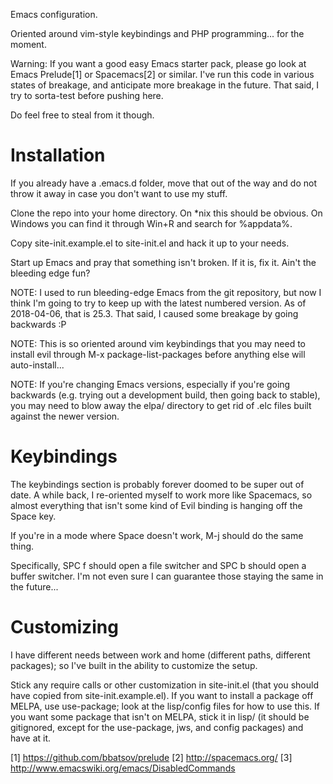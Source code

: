 Emacs configuration.

Oriented around vim-style keybindings and PHP programming... for the
moment.

Warning: If you want a good easy Emacs starter pack, please go look at
Emacs Prelude[1] or Spacemacs[2] or similar.  I've run this code in
various states of breakage, and anticipate more breakage in the future.
That said, I try to sorta-test before pushing here.

Do feel free to steal from it though.

# Installation

If you already have a .emacs.d folder, move that out of the way and
do not throw it away in case you don't want to use my stuff.

Clone the repo into your home directory.  On *nix this should be
obvious.  On Windows you can find it through Win+R and search for
%appdata%.

Copy site-init.example.el to site-init.el and hack it up to your
needs.

Start up Emacs and pray that something isn't broken.  If it is, fix
it.  Ain't the bleeding edge fun?

NOTE:  I used to run bleeding-edge Emacs from the git repository,
but now I think I'm going to try to keep up with the latest numbered
version.  As of 2018-04-06, that is 25.3.  That said, I caused some
breakage by going backwards :P

NOTE:  This is so oriented around vim keybindings that you may need
to install evil through M-x package-list-packages before anything
else will auto-install...

NOTE:  If you're changing Emacs versions, especially if you're going
backwards (e.g. trying out a development build, then going back to
stable), you may need to blow away the elpa/ directory to get rid of
.elc files built against the newer version.

# Keybindings

The keybindings section is probably forever doomed to be super out
of date.  A while back, I re-oriented myself to work more like
Spacemacs, so almost everything that isn't some kind of Evil binding
is hanging off the Space key.

If you're in a mode where Space doesn't work, M-j should do the same
thing.

Specifically, SPC f should open a file switcher and SPC b should
open a buffer switcher.  I'm not even sure I can guarantee those
staying the same in the future...

# Customizing

I have different needs between work and home (different paths,
different packages); so I've built in the ability to customize the
setup.

Stick any require calls or other customization in site-init.el (that
you should have copied from site-init.example.el).  If you want to
install a package off MELPA, use use-package; look at the lisp/config
files for how to use this.  If you want some package that isn't on
MELPA, stick it in lisp/ (it should be gitignored, except for the
use-package, jws, and config packages) and have at it.

[1] https://github.com/bbatsov/prelude
[2] http://spacemacs.org/
[3] http://www.emacswiki.org/emacs/DisabledCommands
